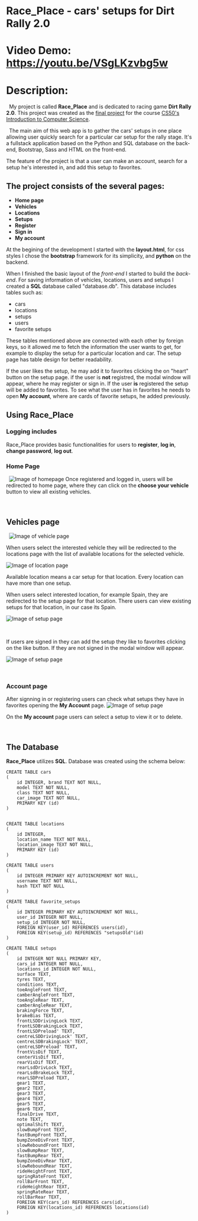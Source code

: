 # Race_Place - cars' setups for Dirt Rally 2.0
# Video Demo:  <https://youtu.be/VSgLKzvbg5w>
# Description:
&nbsp;
My project is called **Race_Place** and is dedicated to racing game **Dirt Rally 2.0**.
This project was created as the [final project](https://cs50.harvard.edu/x/2022/project/) for the course [CS50's Introduction to Computer Science](https://www.edx.org/course/cs50s-introduction-to-computer-science).

&nbsp;
The main aim of this web app is to gather the cars' setups in one place allowing user quickly search for a particular car setup for the rally stage. It's a fullstack application based on the Python and SQL database on the back-end, Bootstrap, Sass and HTML on the front-end.

 The feature of the project is that a user can make an account, search for a setup he's interested in, and add this setup to favorites.

## The project consists of the several pages:
* **Home page**
* **Vehicles**
* **Locations**
* **Setups**
* **Register**
* **Sign in**
* **My account**

At the begining of the development I started with the **layout.html**, for css styles I chose the **bootstrap** framework for its simplicity, and **python** on the backend. 

When I finished the basic layout of the *front-end* I started to build the *back-end*.
For saving information of vehicles, locations, users and setups I created a **SQL** database called "database.db". This database includes tables such as:
* cars
* locations
* setups
* users
* favorite setups

These tables mentioned above are connected with each other by foreign keys, so it allowed me to fetch the information the user wants to get, for example to display the setup for a particular location and car. The setup page has table design for better readability.

If the user likes the setup, he may add it to favorites clicking the on "heart" button on the setup page. if the user is **not** registred, the modal window will appear, where he may register or sign in. If the user **is** registered the setup will be added to favorites. To see what the user has in favorites he needs to open **My account**, where are cards of favorite setups, he added previously.

## Using **Race_Place**
### Logging includes
Race_Place provides basic functionalities for users to  **register**, **log in**, **change password**, **log out**.

### Home Page
&nbsp;
![Image of homepage](/screenshots/home-page.png)
Once registered and logged in, users will be redirected to home page, where they can click on the **choose your vehicle** button to view all existing vehicles.

&nbsp;

## Vehicles page
&nbsp;
![Image of vehicle page](/screenshots/listofcars.png)

When users select the interested vehicle they will be redirected to the locations page with the list of available locations for the selected vehicle. 

![Image of location page](/screenshots/listoflocations.png)

Available location means a car setup for that location. Every location can have more than one setup.

When users select interested location, for example Spain, they are redirected to the setup page for that location. There users can view existing setups for that location, in our case its Spain.

![Image of setup page](/screenshots/carsetup.png)

&nbsp;

If users are signed in they can add the setup they like to favorites clicking on the like button. If they are not signed in the modal window will appear.

![Image of setup page](/screenshots/clickAddFav.png)

&nbsp;
### Account page
After signning in or registering users can check what setups they have in favorites opening the **My Account** page.
![Image of setup page](/screenshots/accountpage.png)

On the **My account** page users can select a setup to view it or to delete.

&nbsp;
## The Database
**Race_Place** utilizes **SQL**. 
Database was created using the schema below:
```
CREATE TABLE cars 
(
    id INTEGER, brand TEXT NOT NULL,
    model TEXT NOT NULL,
    class TEXT NOT NULL, 
    car_image TEXT NOT NULL,
    PRIMARY KEY (id)
)


CREATE TABLE locations 
(
    id INTEGER, 
    location_name TEXT NOT NULL,
    location_image TEXT NOT NULL,
    PRIMARY KEY (id)
)

CREATE TABLE users
(
    id INTEGER PRIMARY KEY AUTOINCREMENT NOT NULL,
    username TEXT NOT NULL,
    hash TEXT NOT NULL
)

CREATE TABLE favorite_setups
(
    id INTEGER PRIMARY KEY AUTOINCREMENT NOT NULL,
    user_id INTEGER NOT NULL,
    setup_id INTEGER NOT NULL,
    FOREIGN KEY(user_id) REFERENCES users(id),
    FOREIGN KEY(setup_id) REFERENCES "setupsOld"(id)
)

CREATE TABLE setups 
(
    id INTEGER NOT NULL PRIMARY KEY,
    cars_id INTEGER NOT NULL,
    locations_id INTEGER NOT NULL,
    surface TEXT,
    tyres TEXT,
    conditions TEXT,
    toeAngleFront TEXT,
    camberAngleFront TEXT,
    toeAngleRear TEXT,
    camberAngleRear TEXT,
    brakingForce TEXT,
    brakeBias TEXT,
    frontLSDDrivingLock TEXT,
    frontLSDBrakingLock TEXT,
    frontLSDPreload' TEXT,
    centreLSDDrivingLock' TEXT,
    centreLSDBrakingLock' TEXT,
    centreLSDPreload' TEXT,
    frontVisDif TEXT,
    centerVisDif TEXT,
    rearVisDif TEXT,
    rearLsdDrivLock TEXT,
    rearLsdBrakeLock TEXT,
    rearLSDPreload TEXT,
    gear1 TEXT,
    gear2 TEXT,
    gear3 TEXT,
    gear4 TEXT,
    gear5 TEXT,
    gear6 TEXT,
    finalDrive TEXT,
    note TEXT,
    optimalShift TEXT,
    slowBumpFront TEXT,
    fastBumpFront TEXT,
    bumpZoneDivFront TEXT,
    slowReboundFront TEXT,
    slowBumpRear TEXT,
    fastBumpRear TEXT,
    bumpZoneDivRear TEXT,
    slowReboundRear TEXT,
    rideHeightFront TEXT,
    springRateFront TEXT,
    rollBarFront TEXT,
    rideHeightRear TEXT,
    springRateRear TEXT,
    rollBarRear TEXT,
    FOREIGN KEY(cars_id) REFERENCES cars(id),
    FOREIGN KEY(locations_id) REFERENCES locations(id)
)
```
